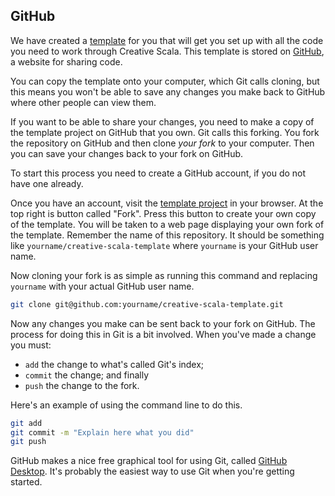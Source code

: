## GitHub

We have created a [template] for you that will get you set up with all the code you need to work through Creative Scala.
This template is stored on [GitHub][github], a website for sharing code.

You can copy the template onto your computer, which Git calls cloning, but this means you won't be able to save any changes you make back to GitHub where other people can view them.

If you want to be able to share your changes, you need to make a copy of the template project on GitHub that you own.
Git calls this forking.
You fork the repository on GitHub and then clone *your fork* to your computer.
Then you can save your changes back to your fork on GitHub.

To start this process you need to create a GitHub account, if you do not have one already.

Once you have an account, visit the [template project](https://github.com/underscoreio/creative-scala-template) in your browser.
At the top right is button called "Fork".
Press this button to create your own copy of the template.
You will be taken to a web page displaying your own fork of the template.
Remember the name of this repository. It should be something like `yourname/creative-scala-template` where `yourname` is your GitHub user name.

Now cloning your fork is as simple as running this command and replacing `yourname` with your actual GitHub user name.

```bash
git clone git@github.com:yourname/creative-scala-template.git
```

Now any changes you make can be sent back to your fork on GitHub.
The process for doing this in Git is a bit involved.
When you've made a change you must:

  - `add` the change to what's called Git's index;
  - `commit` the change; and finally
  - `push` the change to the fork.

Here's an example of using the command line to do this.

```bash
git add
git commit -m "Explain here what you did"
git push
```

GitHub makes a nice free graphical tool for using Git, called [GitHub Desktop](https://desktop.github.com/).
It's probably the easiest way to use Git when you're getting started.

[github]: https://github.com/
[template]: https://github.com/underscoreio/creative-scala-template
